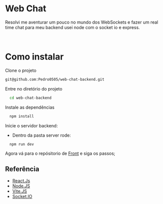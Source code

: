 
# Web Chat

Resolvi me aventurar um pouco no mundo dos WebSockets e fazer um real time chat para meu backend usei node com o socket io e express.

<br />

# Como instalar

Clone o projeto

```bash
git@github.com:Pedro0505/web-chat-backend.git
```

Entre no diretório do projeto

```bash
  cd web-chat-backend
```

Instale as dependências

```bash
  npm install
```

Inicie o servidor backend:
  - Dentro da pasta server rode: 

```bash
  npm run dev
```

Agora vá para o repósitorio de [Front](https://github.com/Pedro0505/web-chat-front) e siga os passos;

## Referência

 - [React.Js](https://pt-br.reactjs.org)
 - [Node.JS](https://nodejs.org/api/)
 - [Vite.JS](https://vitejs.dev)
 - [Socket.IO](https://socket.io)
